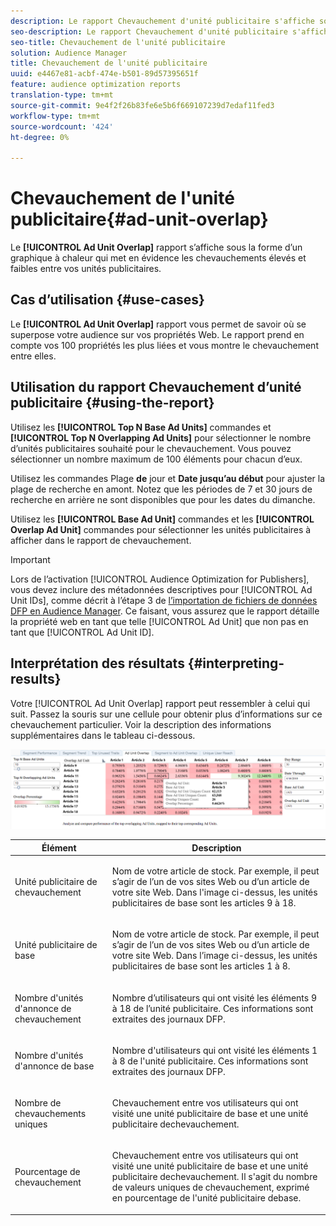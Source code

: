 ```yaml
---
description: Le rapport Chevauchement d'unité publicitaire s'affiche sous forme de graphique à chaleur qui met en évidence les chevauchements élevés et faibles entre vos unités publicitaires.
seo-description: Le rapport Chevauchement d'unité publicitaire s'affiche sous forme de graphique à chaleur qui met en évidence les chevauchements élevés et faibles entre vos unités publicitaires.
seo-title: Chevauchement de l'unité publicitaire
solution: Audience Manager
title: Chevauchement de l'unité publicitaire
uuid: e4467e81-acbf-474e-b501-89d57395651f
feature: audience optimization reports
translation-type: tm+mt
source-git-commit: 9e4f2f26b83fe6e5b6f669107239d7edaf11fed3
workflow-type: tm+mt
source-wordcount: '424'
ht-degree: 0%

---
```



# Chevauchement de l&#39;unité publicitaire{#ad-unit-overlap}

Le **[!UICONTROL Ad Unit Overlap]** rapport s’affiche sous la forme d’un graphique à chaleur qui met en évidence les chevauchements élevés et faibles entre vos unités publicitaires.

## Cas d’utilisation {#use-cases}

Le **[!UICONTROL Ad Unit Overlap]** rapport vous permet de savoir où se superpose votre audience sur vos propriétés Web. Le rapport prend en compte vos 100 propriétés les plus liées et vous montre le chevauchement entre elles.

## Utilisation du rapport Chevauchement d’unité publicitaire {#using-the-report}

Utilisez les **[!UICONTROL Top N Base Ad Units]** commandes et **[!UICONTROL Top N Overlapping Ad Units]** pour sélectionner le nombre d’unités publicitaires souhaité pour le chevauchement. Vous pouvez sélectionner un nombre maximum de 100 éléments pour chacun d’eux.

Utilisez les commandes Plage **de** jour et **Date jusqu’au début** pour ajuster la plage de recherche en amont. Notez que les périodes de 7 et 30 jours de recherche en arrière ne sont disponibles que pour les dates du dimanche.

Utilisez les **[!UICONTROL Base Ad Unit]** commandes et les **[!UICONTROL Overlap Ad Unit]** commandes pour sélectionner les unités publicitaires à afficher dans le rapport de chevauchement.

>[!IMPORTANT]
>
>Lors de l’activation [!UICONTROL Audience Optimization for Publishers], vous devez inclure des métadonnées descriptives pour [!UICONTROL Ad Unit IDs], comme décrit à l’étape 3 de [l’importation de fichiers de données DFP en Audience Manager](../../../reporting/audience-optimization-reports/aor-publishers/import-dfp.md). Ce faisant, vous assurez que le rapport détaille la propriété web en tant que telle [!UICONTROL Ad Unit] que non pas en tant que [!UICONTROL Ad Unit ID].

## Interprétation des résultats {#interpreting-results}

Votre [!UICONTROL Ad Unit Overlap] rapport peut ressembler à celui qui suit. Passez la souris sur une cellule pour obtenir plus d’informations sur ce chevauchement particulier. Voir la description des informations supplémentaires dans le tableau ci-dessous.

![](assets/publisher_ad_unit_overlap.png)

<table id="table_22340F45B1B94D3796174CB30A60E212"> 
 <thead> 
  <tr> 
   <th colname="col1" class="entry"> Élément </th> 
   <th colname="col2" class="entry"> Description </th> 
  </tr>
 </thead>
 <tbody> 
  <tr> 
   <td colname="col1"> <p><span class="wintitle"> Unité publicitaire de chevauchement</span> </p> </td> 
   <td colname="col2"> <p>Nom de votre article de stock. Par exemple, il peut s’agir de l’un de vos sites Web ou d’un article de votre site Web. Dans l'image ci-dessus, les unités publicitaires de base sont les articles 9 à 18. </p> </td> 
  </tr> 
  <tr> 
   <td colname="col1"> <p><span class="wintitle"> Unité publicitaire de base</span> </p> </td> 
   <td colname="col2"> <p>Nom de votre article de stock. Par exemple, il peut s’agir de l’un de vos sites Web ou d’un article de votre site Web. Dans l’image ci-dessus, les unités publicitaires de base sont les articles 1 à 8. </p> </td> 
  </tr> 
  <tr> 
   <td colname="col1"> <p><span class="wintitle"> Nombre d'unités d'annonce de chevauchement</span> </p> </td> 
   <td colname="col2"> <p>Nombre d’utilisateurs qui ont visité les éléments 9 à 18 de l’unité publicitaire. Ces informations sont extraites des journaux DFP. </p> </td> 
  </tr> 
  <tr> 
   <td colname="col1"> <p><span class="wintitle"> Nombre d'unités d'annonce de base</span> </p> </td> 
   <td colname="col2"> <p>Nombre d'utilisateurs qui ont visité les éléments 1 à 8 de l'unité publicitaire. Ces informations sont extraites des journaux DFP. </p> </td> 
  </tr> 
  <tr> 
   <td colname="col1"> <p><span class="wintitle"> Nombre de chevauchements uniques</span> </p> </td> 
   <td colname="col2"> <p>Chevauchement entre vos utilisateurs qui ont visité une unité <span class="wintitle"> publicitaire de</span> base et une unité <span class="wintitle"> publicitaire de</span>chevauchement. </p> </td> 
  </tr> 
  <tr> 
   <td colname="col1"> <p><span class="wintitle"> Pourcentage de chevauchement</span> </p> </td> 
   <td colname="col2"> <p>Chevauchement entre vos utilisateurs qui ont visité une unité <span class="wintitle"> publicitaire de</span> base et une unité <span class="wintitle"> publicitaire de</span>chevauchement. Il s'agit du nombre <span class="wintitle"> de valeurs uniques de chevauchement</span>, exprimé en pourcentage de l'unité <span class="wintitle"> publicitaire de</span>base. </p> </td> 
  </tr> 
 </tbody> 
</table>
